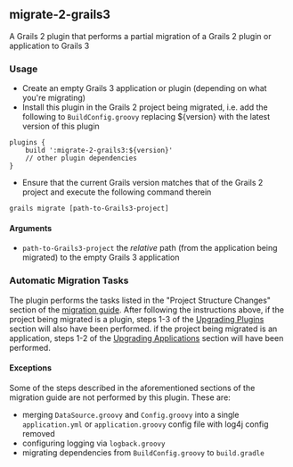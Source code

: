 ## migrate-2-grails3
A Grails 2 plugin that performs a partial migration of a Grails 2 plugin or application to Grails 3

### Usage

- Create an empty Grails 3 application or plugin (depending on what you're migrating) 
- Install this plugin in the Grails 2 project being migrated, i.e. add the following to `BuildConfig.groovy`
replacing ${version} with the latest version of this plugin

````
plugins {
    build ':migrate-2-grails3:${version}'
    // other plugin dependencies
}
````

- Ensure that the current Grails version matches that of the Grails 2 project and execute the following command therein

`grails migrate [path-to-Grails3-project]`
    
#### Arguments

- `path-to-Grails3-project` the *relative* path (from the application being migrated) to the empty Grails 3 application

### Automatic Migration Tasks

The plugin performs the tasks listed in the "Project Structure Changes" section of the [migration guide](https://grails.github.io/grails-doc/latest/guide/upgrading.html).
After following the instructions above, if the project being migrated is a plugin, steps 1-3 of the [Upgrading Plugins](https://grails.github.io/grails-doc/latest/guide/upgrading.html#upgradingPlugins)
section will also have been performed. if the project being migrated is an application, steps 1-2 of the 
[Upgrading Applications](https://grails.github.io/grails-doc/latest/guide/upgrading.html#upgradingApps) section will have been performed.
 
#### Exceptions
 
Some of the steps described in the aforementioned sections of the migration guide are not performed by this plugin. These are:

- merging `DataSource.groovy` and `Config.groovy` into a single `application.yml` or `application.groovy` config file with log4j config removed
- configuring logging via `logback.groovy`
- migrating dependencies from `BuildConfig.groovy` to `build.gradle`
